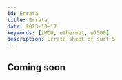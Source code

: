```yaml
---
id: Errata
title: Errata
date: 2023-10-17
keywords: [iMCU, ethernet, w7500]
description: Errata sheet of surf 5
---
```


## Coming soon

